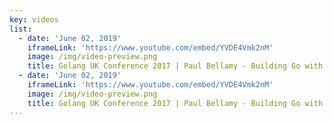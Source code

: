 ```yaml
---
key: videos
list:
  - date: 'June 02, 2019'
    iframeLink: 'https://www.youtube.com/embed/YVDE4Vmk2nM'
    image: /img/video-preview.png
    title: Golang UK Conference 2017 | Paul Bellamy - Building Go with Bazel
  - date: 'June 02, 2019'
    iframeLink: 'https://www.youtube.com/embed/YVDE4Vmk2nM'
    image: /img/video-preview.png
    title: Golang UK Conference 2017 | Paul Bellamy - Building Go with Bazel
---
```


